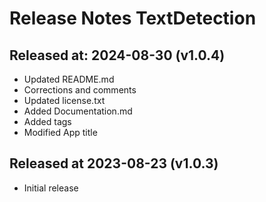 # Release Notes TextDetection

## Released at: 2024-08-30 (v1.0.4)

* Updated README.md
* Corrections and comments
* Updated license.txt
* Added Documentation.md
* Added tags
* Modified App title

## Released at 2023-08-23 (v1.0.3)

* Initial release